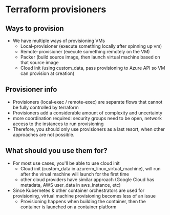 # Terraform provisioners

## Ways to provision

- We have multiple ways of provisioning VMs
  - Local-provisioner (execute something locally after spinning up vm)
  - Remote-provisioner (execute something remotely on the VM)
  - Packer (build source image, then launch virtual machine based on that source image
  - Cloud init (using custom_data, pass provisioning to Azure API so VM can provision at creation)

## Provisioner info

- Provisioners (local-exec / remote-exec) are separate flows that cannot be fully controlled by terraform
 - Provisioners add a considerable amount of complexity and uncertainty
 - more coordination required: security groups need to be open, network access to the instances to run provisioning
- Therefore, you should only use provisioners as a last resort, when other approaches are not possible.

## What should you use them for?

 - For most use cases, you'll be able to use cloud init
   - Cloud init (custom_data in azurerm_linux_virtual_machine), will run after the virual machine will launch for the first time
   - other cloud providers have similar approach (Google Cloud has metadata, AWS user_data in aws_instance, etc)
 - Since Kubernetes & other container orchestrators are used for provisioning, virtual machine provisioning becomes less of an issue
   - Provisioning happens when building the container, then the container is launched on a container platform